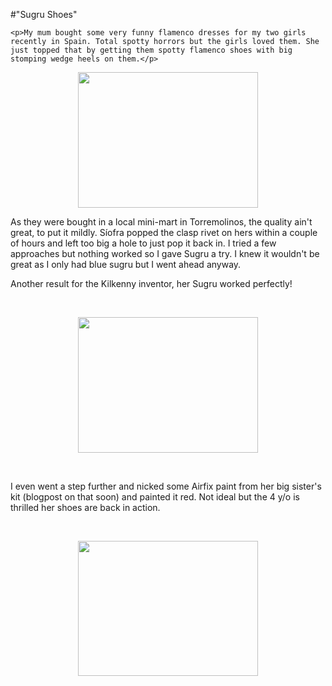 #"Sugru Shoes"


    <p>My mum bought some very funny flamenco dresses for my two girls recently in Spain. Total spotty horrors but the girls loved them. She just topped that by getting them spotty flamenco shoes with big stomping wedge heels on them.</p>
<p><a href="https://picasaweb.google.com/lh/photo/y_FbbhidxBm_kw0jhyO6UX7Xwtr8dIttXfoQ4cGrw38?feat=embedwebsite"><img src="https://lh5.googleusercontent.com/_pMHVPNhiR90/TU6Q1Ez27RI/AAAAAAAAAp8/zKmGfCDFDb0/s288/IMG_20110205_150744.jpg" height="217" alt="" style="display: block; margin-left: auto; margin-right: auto;" width="288" /></a></p>
<p>As they were bought in a local mini-mart in Torremolinos, the quality ain't great, to put it mildly. S&iacute;ofra popped the clasp rivet on hers within a couple of hours and left too big a hole to just pop it back in. I tried a few approaches but nothing worked so I gave Sugru a try. I knew it wouldn't be great as I only had blue sugru but I went ahead anyway.</p>
<p>Another result for the Kilkenny inventor, her Sugru worked perfectly!</p>
<p>&nbsp;</p>
<p><a href="https://picasaweb.google.com/lh/photo/hfTliP87RKX9XU6S3uDKEH7Xwtr8dIttXfoQ4cGrw38?feat=embedwebsite"><img src="https://lh4.googleusercontent.com/_pMHVPNhiR90/TU6Q6GnZNzI/AAAAAAAAAqI/J6fRnUdJtps/s288/IMG_20110205_150806.jpg" height="217" alt="" style="display: block; margin-left: auto; margin-right: auto;" width="288" /></a></p>
<p>&nbsp;</p>
<p>I even went a step further and nicked some Airfix paint from her big sister's kit (blogpost on that soon) and painted it red. Not ideal but the 4 y/o is thrilled her shoes are back in action.&nbsp;</p>
<p>&nbsp;</p>
<p><a href="https://picasaweb.google.com/lh/photo/wq8wcr0X7oMJgWP4khGOp6BS3A0828euhCTtvKTh-Oc?feat=embedwebsite"><img src="https://lh5.googleusercontent.com/_pMHVPNhiR90/TU6Q9c9NDjI/AAAAAAAAAqU/auNBS_k-9Q0/s288/IMG_20110206_113803.jpg" height="216" alt="" style="display: block; margin-left: auto; margin-right: auto;" width="288" /></a></p>
  